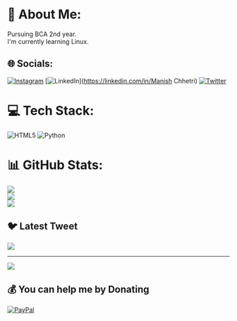 # 💫 About Me:
Pursuing BCA 2nd year. <br>I'm currently learning Linux.  


## 🌐 Socials:
[![Instagram](https://img.shields.io/badge/Instagram-%23E4405F.svg?logo=Instagram&logoColor=white)](https://instagram.com/manish_notnice) [![LinkedIn](https://img.shields.io/badge/LinkedIn-%230077B5.svg?logo=linkedin&logoColor=white)](https://linkedin.com/in/Manish Chhetri) [![Twitter](https://img.shields.io/badge/Twitter-%231DA1F2.svg?logo=Twitter&logoColor=white)](https://twitter.com/Mnish_Chhetri) 

# 💻 Tech Stack:
![HTML5](https://img.shields.io/badge/html5-%23E34F26.svg?style=for-the-badge&logo=html5&logoColor=white) ![Python](https://img.shields.io/badge/python-3670A0?style=for-the-badge&logo=python&logoColor=ffdd54)
# 📊 GitHub Stats:
![](https://github-readme-stats.vercel.app/api?username=ManishChhetrii&theme=dark&hide_border=false&include_all_commits=false&count_private=false)<br/>
![](https://github-readme-streak-stats.herokuapp.com/?user=ManishChhetrii&theme=dark&hide_border=false)<br/>
![](https://github-readme-stats.vercel.app/api/top-langs/?username=ManishChhetrii&theme=dark&hide_border=false&include_all_commits=false&count_private=false&layout=compact)

## 🐦 Latest Tweet
[![](https://gtce.itsvg.in/api?username=manish_notnice)](https://github.com/VishwaGauravIn/github-twitter-card-embed)

---
[![](https://visitcount.itsvg.in/api?id=ManishChhetrii&icon=0&color=0)](https://visitcount.itsvg.in)

  ## 💰 You can help me by Donating
  [![PayPal](https://img.shields.io/badge/PayPal-00457C?style=for-the-badge&logo=paypal&logoColor=white)](https://paypal.me/manishchhetri358) 
